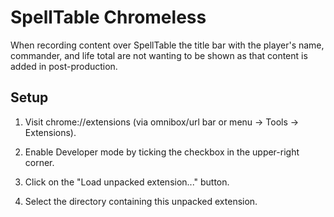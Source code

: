 # SpellTable Chromeless

When recording content over SpellTable the title bar with the player's name, commander, and life total are not wanting to be shown as that content is added in post-production.

## Setup

1. Visit chrome://extensions (via omnibox/url bar or menu -> Tools -> Extensions).

2. Enable Developer mode by ticking the checkbox in the upper-right corner.

3. Click on the "Load unpacked extension..." button.

4. Select the directory containing this unpacked extension.